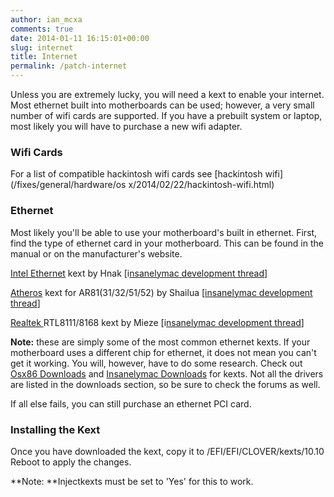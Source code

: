 ```yaml
---
author: ian_mcxa
comments: true
date: 2014-01-11 16:15:01+00:00
slug: internet
title: Internet
permalink: /patch-internet
---
```


Unless you are extremely lucky, you will need a kext to enable your internet. Most ethernet built into motherboards can be used; however, a very small number of wifi cards are supported. If you have a prebuilt system or laptop, most likely you will have to purchase a new wifi adapter.


### Wifi Cards

For a list of compatible hackintosh wifi cards see [hackintosh wifi](/fixes/general/hardware/os x/2014/02/22/hackintosh-wifi.html)

### Ethernet


Most likely you'll be able to use your motherboard's built in ethernet. First, find the type of ethernet card in your motherboard. This can be found in the manual or on the manufacturer's website.

[Intel Ethernet](http://sourceforge.net/projects/osx86drivers/files/Kext/Snow_Lion/AppleIntelE1000e.kext.zip/download) kext by Hnak [i[nsanelymac development thread](http://www.insanelymac.com/forum/topic/205771-appleintele1000ekext-for-108107106105/)]

[Atheros](http://www.insanelymac.com/forum/index.php?app=core&module=attach&section=attach&attach_id=115905) kext for AR81(31/32/51/52) by Shailua [[insanelymac development thread](http://www.insanelymac.com/forum/topic/283086-updated-atheros-ar8131325152-driver-for-107108/)]

[Realtek ](http://www.insanelymac.com/forum/files/file/88-realtekrtl8111-binaryzip/)RTL8111/8168 kext by Mieze [i[nsanelymac development thread](http://www.insanelymac.com/forum/topic/287161-new-driver-for-realtek-rtl8111/)]

**Note:** these are simply some of the most common ethernet kexts. If your motherboard uses a different chip for ethernet, it does not mean you can't get it working. You will, however, have to do some research. Check out [Osx86 Downloads](http://www.osx86.net/files/category/10-network/?sort_order=DESC&sort_key=file_submitted&num=10) and [Insanelymac Downloads](http://www.insanelymac.com/forum/files/category/5-lan-and-wireless/) for kexts. Not all the drivers are listed in the downloads section, so be sure to check the forums as well.

If all else fails, you can still purchase an ethernet PCI card.


### Installing the Kext


Once you have downloaded the kext, copy it to /EFI/EFI/CLOVER/kexts/10.10 Reboot to apply the changes.

**Note: **Injectkexts must be set to 'Yes' for this to work.
